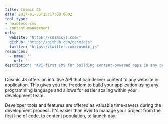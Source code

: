 ```yaml
---
title: Cosmic JS
date: 2017-01-23T15:17:00.000Z
tool_type:
- headless-cms
- content-management
urls:
  website: "https://cosmicjs.com/"
  github: "https://github.com/cosmicjs"
  twitter: "https://twitter.com/cosmic_js"
resources:
  - name: ''
    url: ''
description: "API-first CMS for building content-powered apps in any programming language."
---
```

Cosmic JS offers an intuitive API that can deliver content to any website or application. This gives you the freedom to build your application using any programming language and allows for easier scaling within your development team.

Developer tools and features are offered as valuable time-savers during the development process. It's easier than ever to manage your project from the first line of code, to content population, to launch day.
